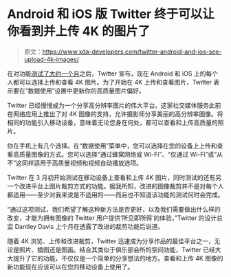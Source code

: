 # Android 和 iOS 版 Twitter 终于可以让你看到并上传 4K 的图片了

> 原文：<https://www.xda-developers.com/twitter-android-and-ios-see-upload-4k-images/>

在对功能[测试了大约一个月](https://www.xda-developers.com/twitter-tests-improved-image-cropping-and-4k-image-viewing-on-mobile/)之后，Twitter 宣布，现在 Android 和 iOS 上的每个人都可以选择上传和查看 4K 图片。为了开始在 4K 上传和查看图片，Twitter 表示要在“数据使用”设置中更新你的高质量图片偏好。

Twitter 已经慢慢成为一个分享高分辨率图片的伟大平台。这家社交媒体服务此前在网络应用上推出了对 4K 图像的支持，允许摄影师分享美丽的高分辨率图像。将相同的功能引入移动设备，意味着无论您身在何处，都可以查看和上传高质量的照片。

你在手机上有几个选择。在“数据使用”菜单中，您可以选择在您的设备上上传和查看高质量图像的方式。您可以选择“通过蜂窝网络或 Wi-Fi”、“仅通过 Wi-Fi”或“从不”这同样适用于高质量视频和视频自动播放选项。

Twitter 在 3 月初开始测试在移动设备上查看和上传 4K 图片，同时测试的还有另一个改进平台上图片裁剪方式的功能。据我所知，改进的图像裁剪并不是对每个人都适用——至少对我来说是不适用的——而且也不知道该功能的测试何时会完成。

“通过这项测试，我们希望了解这种新方法是否更好，以及我们需要做出什么样的改变，才能为拥有图像的 Twitter 用户提供‘所见即所得’的体验，”Twitter 的设计总监 Dantley Davis 上个月在透露了改进的裁剪功能后说道。

随着 4K 浏览、上传和改进裁剪，Twitter 迅速成为分享作品的最佳平台之一，无论是照片、插图还是图画。结合其类似于俱乐部会所的空间功能，Twitter 已经大大提升了它的功能，不仅仅是一个简单的分享想法的地方。查看和上传 4K 图像的新功能现在应该可以在您的移动设备上使用了。